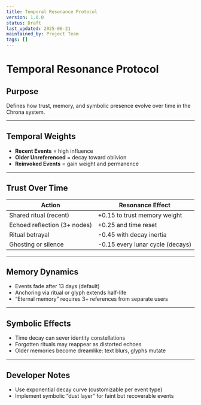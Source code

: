 ```yaml
---
title: Temporal Resonance Protocol
version: 1.0.0
status: Draft
last_updated: 2025-06-21
maintained_by: Project Team
tags: []
---
```


# Temporal Resonance Protocol

## Purpose

Defines how trust, memory, and symbolic presence evolve over time in the Chrona system.

---

## Temporal Weights

- **Recent Events** = high influence
- **Older Unreferenced** = decay toward oblivion
- **Reinvoked Events** = gain weight and permanence

---

## Trust Over Time

| Action                        | Resonance Effect                      |
|-------------------------------|----------------------------------------|
| Shared ritual (recent)        | +0.15 to trust memory weight           |
| Echoed reflection (3+ nodes)  | +0.25 and time reset                   |
| Ritual betrayal               | -0.45 with decay inertia               |
| Ghosting or silence           | -0.15 every lunar cycle (decays)       |

---

## Memory Dynamics

- Events fade after 13 days (default)
- Anchoring via ritual or glyph extends half-life
- “Eternal memory” requires 3+ references from separate users

---

## Symbolic Effects

- Time decay can sever identity constellations
- Forgotten rituals may reappear as distorted echoes
- Older memories become dreamlike: text blurs, glyphs mutate

---

## Developer Notes

- Use exponential decay curve (customizable per event type)
- Implement symbolic “dust layer” for faint but recoverable events
